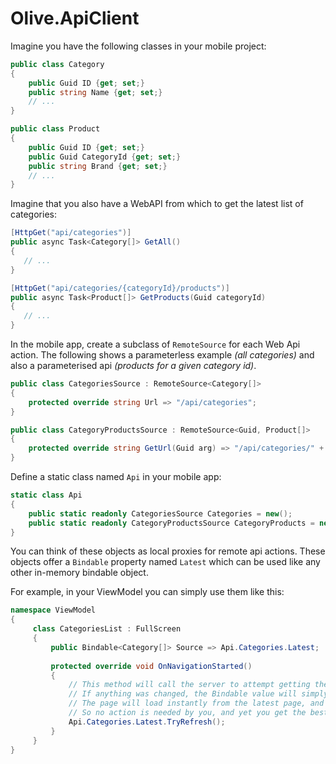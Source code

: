 # Olive.ApiClient

Imagine you have the following classes in your mobile project:

```csharp
public class Category
{
    public Guid ID {get; set;}
    public string Name {get; set;}
    // ...
}

public class Product
{
    public Guid ID {get; set;}
    public Guid CategoryId {get; set;}
    public string Brand {get; set;}
    // ...
}
```

Imagine that you also have a WebAPI from which to get the latest list of categories:

```csharp
[HttpGet("api/categories")]
public async Task<Category[]> GetAll()
{
   // ...
}

[HttpGet("api/categories/{categoryId}/products")]
public async Task<Product[]> GetProducts(Guid categoryId)
{
   // ...
}
```

In the mobile app, create a subclass of `RemoteSource` for each Web Api action.
The following shows a parameterless example *(all categories)* and also a parameterised api *(products for a given category id)*.

```csharp
public class CategoriesSource : RemoteSource<Category[]>
{
    protected override string Url => "/api/categories";
}

public class CategoryProductsSource : RemoteSource<Guid, Product[]>
{
    protected override string GetUrl(Guid arg) => "/api/categories/" + arg;
}
```

Define a static class named `Api` in your mobile app:

```csharp
static class Api
{
    public static readonly CategoriesSource Categories = new();
    public static readonly CategoryProductsSource CategoryProducts = new();
}
```

You can think of these objects as local proxies for remote api actions.
These objects offer a `Bindable` property named `Latest` which can be used like any other in-memory bindable object.

For example, in your ViewModel you can simply use them like this: 

```csharp
namespace ViewModel
{
     class CategoriesList : FullScreen
     {
         public Bindable<Category[]> Source => Api.Categories.Latest;
         
         protected override void OnNavigationStarted()
         {
             // This method will call the server to attempt getting the latest data.
             // If anything was changed, the Bindable value will simply change. Otherwise the latest cache will be used.
             // The page will load instantly from the latest page, and if new data actually arrived, the UI will update to reflect that.
             // So no action is needed by you, and yet you get the best mix of performance and up-to-date-ness possible.
             Api.Categories.Latest.TryRefresh(); 
         }
     }
}
```
